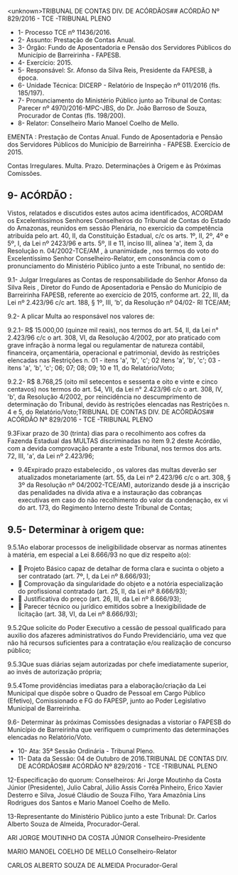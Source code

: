 &lt;unknown&gt;TRIBUNAL DE CONTAS DIV. DE ACÓRDÃOS## ACÓRDÃO Nº 829/2016 - TCE -TRIBUNAL PLENO

- 1- Processo TCE nº 11436/2016.
- 2- Assunto: Prestação de Contas Anual.
- 3- Órgão: Fundo de  Aposentadoria e Pensão dos Servidores Públicos do Município de Barreirinha - FAPESB.
- 4- Exercício: 2015.
- 5- Responsável: Sr. Afonso da Silva Reis, Presidente da FAPESB, à época.
- 6- Unidade Técnica: DICERP - Relatório de Inspeção nº 011/2016 (fls. 185/197).
- 7-  Pronunciamento  do Ministério Público  junto  ao Tribunal  de Contas: Parecer  nº 4970/2016-MPC-JBS,  do  Dr.  João  Barroso  de  Souza,  Procurador  de  Contas  (fls. 198/200).
- 8- Relator: Conselheiro Mario Manoel Coelho de Mello.

EMENTA :  Prestação  de  Contas  Anual.  Fundo  de Aposentadoria  e  Pensão  dos  Servidores  Públicos do  Município  de  Barreirinha  -  FAPESB.  Exercício de 2015.

Contas Irregulares. Multa. Prazo. Determinações à Origem e às Próximas Comissões.

## 9- ACÓRDÃO :

Vistos, relatados e discutidos estes autos acima identificados, ACORDAM os Excelentíssimos Senhores Conselheiros do Tribunal de Contas do Estado do Amazonas, reunidos em sessão Plenária, no exercício da competência atribuída pelo  art.  40,  II, da Constituição Estadual, c/c os arts. 1º, II, 2º, 4º e 5º, I, da Lei nº 2423/96 e arts. 5º, II e 11, inciso  III,  alínea  'a',  item  3,  da  Resolução  n.  04/2002-TCE/AM ,  à  unanimidade , nos termos do voto do Excelentíssimo Senhor Conselheiro-Relator, em consonância com o pronunciamento do Ministério Público junto a este Tribunal, no sentido de:

9.1- Julgar Irregulares as Contas de responsabilidade do Senhor Afonso da Silva Reis ,  Diretor  do  Fundo de Aposentadoria e Pensão do  Município de Barreirinha  FAPESB, referente ao exercício de 2015, conforme art. 22, III, da Lei nº 2.423/96 c/c art. 188, § 1º, III, 'b', da Resolução nº 04/02- RI TCE/AM;

9.2- A plicar Multa ao responsável nos valores de:

9.2.1-  R$  15.000,00 (quinze mil reais), nos termos do art. 54, II, da Lei n° 2.423/96 c/c o art. 308, VI, da Resolução 4/2002, por ato praticado com grave infração à norma legal ou regulamentar de natureza contábil, financeira, orçamentária, operacional e patrimonial, devido às restrições elencadas nas Restrições n. 01 - itens 'a', 'b', 'c'; 02 itens 'a', 'b', 'c'; 03 - itens 'a', 'b', 'c'; 06; 07; 08; 09; 10 e 11, do Relatório/Voto;

9.2.2-  R$  8.768,25 (oito  mil  setecentos  e sessenta  e  oito  e  vinte  e  cinco centavos)  nos  termos  do  art.  54,  VII,  da  Lei  n°  2.423/96  c/c  o  art.  308,  IV,  'b',  da Resolução  4/2002,  por  reincidência  no  descumprimento  de  determinação  do  Tribunal, devido às restrições elencadas nas Restrições n. 4 e 5, do Relatório/Voto;TRIBUNAL DE CONTAS DIV. DE ACÓRDÃOS## ACÓRDÃO Nº 829/2016 - TCE -TRIBUNAL PLENO

9.3Fixar  prazo  de  30  (trinta)  dias para  o  recolhimento  aos  cofres  da Fazenda Estadual das MULTAS discriminadas no item 9.2 deste Acórdão, com a devida comprovação perante a este Tribunal, nos termos dos arts. 72, III, 'a', da Lei nº 2.423/96;

- 9.4Expirado  prazo  estabelecido , os valores das  multas deverão  ser atualizados monetariamente (art. 55, da Lei nº 2.423/96 c/c o art. 308, § 3º da Resolução nº 04/2002-TCE/AM), autorizando desde já a inscrição das penalidades na dívida ativa e a instauração  das  cobranças  executivas  em  caso  do  não  recolhimento do  valor  da condenação, ex vi do art. 173, do Regimento Interno deste Tribunal de Contas;

## 9.5- Determinar à origem que:

9.5.1Ao elaborar processos de ineligibilidade observar as normas atinentes à matéria, em especial a Lei 8.666/93 no que diz respeito a(o):

-  Projeto Básico capaz de detalhar de forma clara e sucinta o objeto a ser contratado (art. 7º, I, da Lei nº 8.666/93);
-  Comprovação da singularidade do objeto e a notória especialização do profissional contratado (art. 25, II, da Lei nº 8.666/93);
-  Justificativa do preço (art. 26, III, da Lei nº 8.666/93);
-  Parecer  técnico  ou  jurídico  emitidos  sobre  a  Inexigibilidade  de licitação (art. 38, VI, da Lei nº 8.666/93);

9.5.2Que solicite do Poder Executivo a cessão de pessoal qualificado para auxilio  dos  afazeres  administrativos  do  Fundo  Previdenciário,  uma  vez  que  não  há recursos suficientes para a contratação e/ou realização de concurso público;

9.5.3Que  suas  diárias sejam  autorizadas  por  chefe imediatamente superior, ao invés de autorização própria;

9.5.4Tome  providências  imediatas  para  a  elaboração/criação  da  Lei Municipal que dispõe sobre o Quadro de Pessoal em  Cargo Público (Efetivo), Comissionado e FG do FAPESP, junto ao Poder Legislativo Municipal de Barreirinha.

9.6- Determinar às próximas Comissões designadas a vistoriar o FAPESB do Município de Barreirinha que verifiquem o cumprimento das determinações elencadas no Relatório/Voto.

- 10- Ata: 35ª Sessão Ordinária - Tribunal Pleno.
- 11- Data da Sessão: 04 de Outubro de 2016.TRIBUNAL DE CONTAS DIV. DE ACÓRDÃOS## ACÓRDÃO Nº 829/2016 - TCE -TRIBUNAL PLENO

12-Especificação  do  quorum: Conselheiros: Ari Jorge  Moutinho  da  Costa  Júnior (Presidente),  Julio  Cabral,  Júlio  Assis  Corrêa  Pinheiro,  Érico  Xavier  Desterro  e  Silva, Josué Cláudio de Souza Filho, Yara Amazônia Lins Rodrigues dos Santos e Mario Manoel Coelho de Mello.

13-Representante  do  Ministério  Público  junto  a  este  Tribunal: Dr.  Carlos  Alberto Souza de Almeida, Procurador-Geral.

ARI JORGE MOUTINHO DA COSTA JÚNIOR Conselheiro-Presidente

MARIO MANOEL COELHO DE MELLO Conselheiro-Relator

CARLOS ALBERTO SOUZA DE ALMEIDA Procurador-Geral